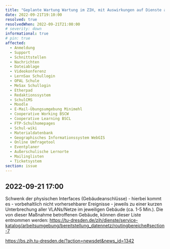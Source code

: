 ```yaml
---
title: "Geplante Wartung Wartung im ZIH, mit Auswirkungen auf Dienste auf dem SBS"
date: 2022-09-21T19:10:00
resolved: true
resolvedWhen: 2022-09-21T21:00:00
# severity: down
informational: true
# pin: true 
affected:
  - Anmeldung
  - Support
  - Schnittstellen
  - Nachrichten
  - Dateiablage
  - Videokonferenz
  - LernSax Schullogin
  - OPAL Schule
  - MeSax Schullogin
  - Etherpad
  - Redaktionssystem
  - SchulCMS
  - Moodle
  - E-Mail-Übungsumgebung Minimehl
  - Cooperative Working BSCW
  - Cooperative Learning BSCL
  - FTP-Schulhomepages
  - Schul-wiki
  - Materialdatenbank
  - Geographisches Informationssystem WebGIS
  - Online Umfragetool
  - Eventplaner
  - Außerschulische Lernorte
  - Mailinglisten
  - Ticketsystem
section: issue
---
```


## 2022-09-21 17:00

Schwenk der physischen Interfaces (Gebäudeanschlüsse) - hierbei kommt es - vorbehaltlich nicht vorhersehbarer Ereignisse - jeweils zu einer kurzen Unterbrechung aller VLANs/Netze im jeweiligen Gebäude (ca. 1-5 Min.).
Die von dieser Maßnahme betroffenen Gebäude, können dieser Liste entnommen werden: https://tu-dresden.de/zih/dienste/service-katalog/arbeitsumgebung/bereitstellung_datennetz/routingbereiche#section-7

https://bs.zih.tu-dresden.de/?action=newsdet&news_id=1342
